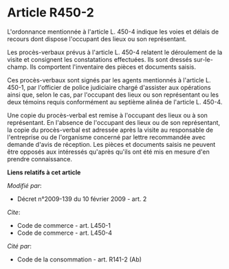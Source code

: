 # Article R450-2

L'ordonnance mentionnée à l'article L. 450-4 indique les voies et délais de recours dont dispose l'occupant des lieux ou son
représentant. 

Les procès-verbaux prévus à l'article L. 450-4 relatent le déroulement de la visite et consignent les constatations
effectuées. Ils sont dressés sur-le-champ. Ils comportent l'inventaire des pièces et documents saisis. 

Ces procès-verbaux sont signés par les agents mentionnés à l'article L. 450-1, par l'officier de police judiciaire chargé
d'assister aux opérations ainsi que, selon le cas, par l'occupant des lieux ou son représentant ou les deux témoins requis
conformément au septième alinéa de l'article L. 450-4. 

Une copie du procès-verbal est remise à l'occupant des lieux ou à son représentant. En l'absence de l'occupant des lieux ou
de son représentant, la copie du procès-verbal est adressée après la visite au responsable de l'entreprise ou de l'organisme
concerné par lettre recommandée avec demande d'avis de réception. Les pièces et documents saisis ne peuvent être opposés aux
intéressés qu'après qu'ils ont été mis en mesure d'en prendre connaissance.

**Liens relatifs à cet article**

_Modifié par_:

  - Décret n°2009-139 du 10 février 2009 - art. 2

_Cite_:

  - Code de commerce - art. L450-1
  - Code de commerce - art. L450-4

_Cité par_:

  - Code de la consommation - art. R141-2 (Ab)
